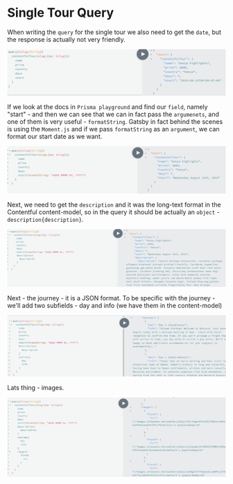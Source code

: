 # Single Tour Query

When writing the `query` for the single tour we also need to get the `date`, but the response is actually not very friendly. 

![date-query](./date-query.png)

If we look at the docs in `Prisma playground` and find our `field`, namely "start" - and then we can see that we can in fact pass the `argumenets`, and one of them is very useful - `formatString`. Gatsby in fact behind the scenes is using the `Moment.js` and if we pass `formatString` as an `argument`, we can format our start date as we want. 

![date-query-argument](./date-query-argument.png)

Next, we need to get the `description` and it was the long-text format in the Contentful content-model, so in the query it should be actually an `object` - `description{description}`.

![description-query](./description-query.png)

Next - the journey - it is a JSON format. To be specific with the journey - we'll add two subfields - day and info (we have them in the content-model)

![journey-query](./journey-query.png)

Lats thing - images. 

![images-query](./images-query.png)